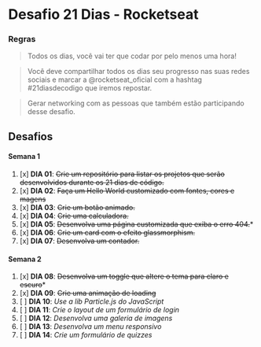 # Desafio 21 Dias - Rocketseat
### **Regras**
>Todos os dias, você vai ter que codar por pelo menos uma hora! 

>Você deve compartilhar todos os dias seu progresso nas suas redes sociais e marcar a @rocketseat_oficial com a hashtag #21diasdecodigo que iremos repostar.

>Gerar networking com as pessoas que também estão participando desse desafio.

## **Desafios**

#### Semana 1
1. [x] **DIA 01**:  ~~Crie um repositório para listar os projetos que serão desenvolvidos durante os 21 dias de código.~~
2. [x] **DIA 02**:  ~~Faça um Hello World customizado com fontes, cores e magens~~
3. [x] **DIA 03**:  ~~Crie um botão animado.~~
4. [x] **DIA 04**:	~~Crie uma calculadora.~~
5. [x] **DIA 05**:  ~~Desenvolva uma página customizada que exiba o erro 404.~~*
6. [x] **DIA 06**:	~~Crie um card com o efeito glassmorphism.~~
7. [x] **DIA 07**:	~~Desenvolva um contador.~~

#### Semana 2
1. [x] **DIA 08**:  ~~Desenvolva um toggle que altere o tema para  claro e escuro~~*
2. [x] **DIA 09**:  ~~Crie uma animação de loading~~
3. [ ] **DIA 10**:  *Use a lib Particle.js do JavaScript*
4. [ ] **DIA 11**:  *Crie o layout de um formulário de login*
5. [ ] **DIA 12**:  *Desenvolva uma galeria de imagens*
6. [ ] **DIA 13**:  *Desenvolva um menu responsivo*
7. [ ] **DIA 14**:  *Crie um formulário de quizzes*

